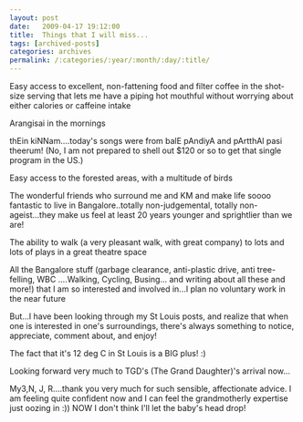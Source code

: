 ```yaml
---
layout: post
date:	2009-04-17 19:12:00
title:  Things that I will miss...
tags: [archived-posts]
categories: archives
permalink: /:categories/:year/:month/:day/:title/
---
```

Easy access to excellent, non-fattening food and filter coffee in the shot-size serving that lets me have a piping hot mouthful without worrying about either calories or caffeine intake

Arangisai in the mornings

thEin kiNNam....today's songs were from balE pAndiyA and pArtthAl pasi theerum! (No, I am not prepared to shell out $120 or so to get that single program in the US.)

Easy access to the forested areas, with a multitude of birds

The wonderful friends who surround me and KM and make life soooo fantastic to live in Bangalore..totally non-judgemental, totally non-ageist...they make us feel at least 20 years younger and sprightlier than we are!

The ability to walk (a very pleasant walk, with great company) to lots and lots of plays in a great theatre space

All the Bangalore stuff (garbage clearance, anti-plastic drive, anti tree-felling, WBC ....Walking, Cycling, Busing... and writing about all these and more!) that I am so interested and involved in...I plan no voluntary work in the near future

But...I have been looking through my St Louis posts, and realize that when one is interested in one's surroundings, there's always something to notice, appreciate, comment about, and enjoy!

The fact that it's 12 deg C in St Louis is a BIG plus! :)

Looking forward very much to TGD's (The Grand Daughter)'s arrival now...

My3,N, J, R....thank you very much for such sensible, affectionate advice. I am feeling quite confident now and I can feel the grandmotherly expertise just oozing in :)) NOW I don't think I'll let the baby's head drop!
